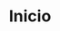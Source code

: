 ---
home: true
navbar: false
icon: home
title: Inicio
heroImage: .vuepress\img\logo.png
bgImage: https://e0.pxfuel.com/wallpapers/967/154/desktop-wallpaper-solid-black-1920%C3%971080-black-solid-color-background-top.jpg

highlights:

  - bgImage: white
    bgImageStyle:
      background-repeat: repeat
      background-size: initial
    features:
      - title: V2R2 y V2R3
        icon: clipboard-check
        details: "Lorem ipsum dolor sit amet, consectetur adipiscing elit, sed do eiusmod tempor incididunt ut labore et dolore magna aliqua. Ut enim ad minim veniam, quis nostrud exercitation ullamco laboris nisi ut aliquip ex ea commodo consequat. Duis aute irure dolor in reprehenderit in voluptate velit esse cillum dolore eu fugiat nulla pariatur. Excepteur sint occaecat cupidatat non proident, sunt in culpa qui officia deserunt mollit anim id est laborum."
        link: https://support.dlya.com.uy/apibanking/?json#introduccion

      - title: V3R1
        icon: box-archive
        details: "Lorem ipsum dolor sit amet, consectetur adipiscing elit, sed do eiusmod tempor incididunt ut labore et dolore magna aliqua. Ut enim ad minim veniam, quis nostrud exercitation ullamco laboris nisi ut aliquip ex ea commodo consequat. Duis aute irure dolor in reprehenderit in voluptate velit esse cillum dolore eu fugiat nulla pariatur. Excepteur sint occaecat cupidatat non proident, sunt in culpa qui officia deserunt mollit anim id est laborum."
        link: ./guide/

copyright: false
footer: Bantotal © 2024 
---